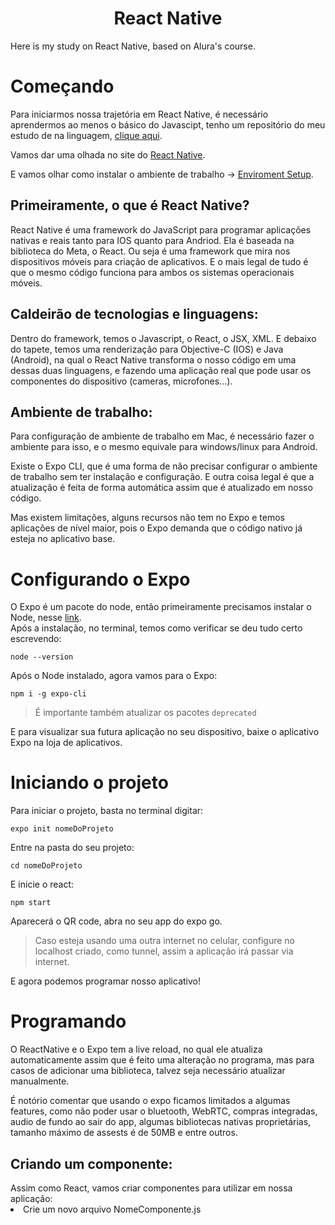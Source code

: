 <h1 align="center">React Native</h1> 
Here is my study on React Native, based on Alura's course.

<h1>Começando</h1>
<p>Para iniciarmos nossa trajetória em React Native, é necessário aprendermos ao menos o básico do Javascipt, tenho um repositório do meu estudo de na linguagem, <a href="https://github.com/gotomarcelo/aprendendo-js/blob/master/README.md" target="_blank">clique aqui</a>.</p>

<p>Vamos dar uma olhada no site do <a href="https://reactnative.dev" target="_blank">React Native</a>.</p>
<p>E vamos olhar como instalar o ambiente de trabalho -> <a href="https://reactnative.dev" target="_blank">Enviroment Setup</a>.</p>

<h2>Primeiramente, o que é React Native?</h2>
<p>React Native é uma framework do JavaScript para programar aplicações nativas e reais tanto para IOS quanto para Andriod. Ela é baseada na biblioteca do Meta, o React. Ou seja é uma framework que mira nos dispositivos móveis para criação de aplicativos. E o mais legal de tudo é que o mesmo código funciona para ambos os sistemas operacionais móveis.</p>

<h2>Caldeirão de tecnologias e linguagens:</h2>
<p>Dentro do framework, temos o Javascript, o React, o JSX, XML. E debaixo do tapete, temos uma renderização para Objective-C (IOS) e Java (Android), na qual o React Native transforma o nosso código em uma dessas duas linguagens, e fazendo uma aplicação real que pode usar os componentes do dispositivo (cameras, microfones...).</p>

<h2>Ambiente de trabalho:</h2>
<p>Para configuração de ambiente de trabalho em Mac, é necessário fazer o ambiente para isso, e o mesmo equivale para windows/linux para Android.</p>
<p>Existe o Expo CLI, que é uma forma de não precisar configurar o ambiente de trabalho sem ter instalação e configuração. E outra coisa legal é que a atualização é feita de forma automática assim que é atualizado em nosso código.</p>
<p>Mas existem limitações, alguns recursos não tem no Expo e temos aplicações de nível maior, pois o Expo demanda que o código nativo já esteja no aplicativo base.</p>

<h1>Configurando o Expo</h1>
<p>O Expo é um pacote do node, então primeiramente precisamos instalar o Node, nesse <a href="https://nodejs.org/en/" target="_blank">link</a>.
<br/>
Após a instalação, no terminal, temos como verificar se deu tudo certo escrevendo:
</p>

```console
node --version
```

<p>Após o Node instalado, agora vamos para o Expo:</p>

```console
npm i -g expo-cli
```

> É importante também atualizar os pacotes `deprecated`

<p>E para visualizar sua futura aplicação no seu dispositivo, baixe o aplicativo Expo na loja de aplicativos.</p>

<h1>Iniciando o projeto</h1>
<p>Para iniciar o projeto, basta no terminal digitar:</p>

```console
expo init nomeDoProjeto
```

Entre na pasta do seu projeto:

```console
cd nomeDoProjeto
```
E inicie o react:

```console
npm start
```
Aparecerá o QR code, abra no seu app do expo go.

> Caso esteja usando uma outra internet no celular, configure no localhost criado, como tunnel, assim a aplicação irá passar via internet.

E agora podemos programar nosso aplicativo!

<h1>Programando</h1>

O ReactNative e o Expo tem a live reload, no qual ele atualiza automaticamente assim que é feito uma alteração no programa, mas para casos de adicionar uma biblioteca, talvez seja necessário atualizar manualmente.

É notório comentar que usando o expo ficamos limitados a algumas features, como não poder usar o bluetooth, WebRTC, compras integradas, audio de fundo ao sair do app, algumas bibliotecas nativas proprietárias, tamanho máximo de assests é de 50MB e entre outros.

<h2>Criando um componente:</h2>
Assim como React, vamos criar componentes para utilizar em nossa aplicação:

<li>Crie um novo arquivo NomeComponente.js</li>

